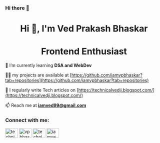 ### Hi there 👋
<h1 align="center">Hi 👋, I'm Ved Prakash Bhaskar</h1>
<h1 align="center">Frontend Enthusiast</h1>
 

🌱 I’m currently learning **DSA and WebDev**

 👨‍💻 my projects are available at [https://github.com/iamvpbhaskar?tab=repositories](https://github.com/iamvpbhaskar?tab=repositories)

 📝 I regularly write Tech articles on [https://technicalvedji.blogspot.com/](https://technicalvedji.blogspot.com/)
 
 
 
 📫 Reach me at **iamved99@gmail.com**
 
<h3 align="left">Connect with me:</h3>
<p align="left">
<a href="https://twitter.com/technicalvedji" target="blank"><img align="center" src="https://raw.githubusercontent.com/rahuldkjain/github-profile-readme-generator/master/src/images/icons/Social/twitter.svg" alt="technicalvedji" height="30" width="40" /></a>
<a href="https://linkedin.com/in/vpbhaskar" target="blank"><img align="center" src="https://raw.githubusercontent.com/rahuldkjain/github-profile-readme-generator/master/src/images/icons/Social/linked-in-alt.svg" alt="vpbhaskar" height="30" width="40" /></a>
<a href="https://instagram.com/technicalvedji" target="blank"><img align="center" src="https://raw.githubusercontent.com/rahuldkjain/github-profile-readme-generator/master/src/images/icons/Social/instagram.svg" alt="technicalvedji" height="30" width="40" /></a>
<a href="https://www.codechef.com/users/iamved99" target="blank"><img align="center" src="https://cdn.jsdelivr.net/npm/simple-icons@3.1.0/icons/codechef.svg" alt="iamved99" height="30" width="40" /></a>

 






